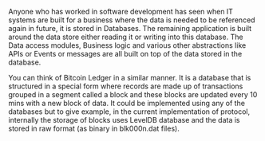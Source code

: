 Anyone who has worked in software development has seen when IT systems are built for a business where the data is needed to be referenced again in future, it is stored in Databases. The remaining application is built around the data store either reading it or writing into this database. The Data access modules, Business logic and various other abstractions like APIs or Events or messages are all built on top of the data stored in the database.

You can think of Bitcoin Ledger in a similar manner. It is a database that is structured in a special form where records are made up of transactions grouped in a segment called a block and these blocks are updated every 10 mins with a new block of data. It could be implemented using any of the databases but to give example, in the current implementation of protocol, internally the storage of blocks uses LevelDB database and the data is stored in raw format (as binary in blk000n.dat files).
